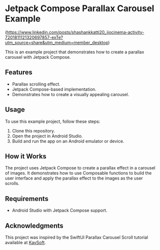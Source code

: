 # Jetpack Compose Parallax Carousel Example
 
(https://www.linkedin.com/posts/shashankkatti20_jiocinema-activity-7201811121320697857-exTe?utm_source=share&utm_medium=member_desktop)

This is an example project that demonstrates how to create a parallax carousel with Jetpack Compose.

## Features

- Parallax scrolling effect.
- Jetpack Compose-based implementation.
- Demonstrates how to create a visually appealing carousel.

## Usage

To use this example project, follow these steps:

1. Clone this repository.
2. Open the project in Android Studio.
3. Build and run the app on an Android emulator or device.

## How it Works

The project uses Jetpack Compose to create a parallax effect in a carousel of images. It demonstrates how to use Composable functions to build the user interface and apply the parallax effect to the images as the user scrolls.

## Requirements

- Android Studio with Jetpack Compose support.

## Acknowledgments

This project was inspired by the SwiftUI Parallax Carousel Scroll tutorial available at [KavSoft](https://github.com/kenfai/KavSoft-Tutorials-iOS/tree/main/ParallaxCarousel).
